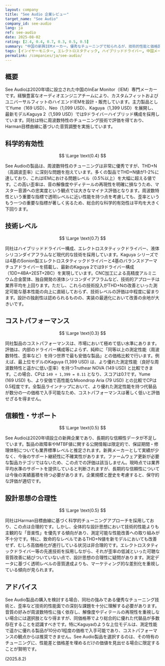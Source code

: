 ```yaml
---
layout: company
title: "See Audio 企業レビュー"
target_name: "See Audio"
company_id: see-audio
lang: ja
ref: see-audio
date: 2025-08-02
rating: [2.4, 0.4, 0.7, 0.3, 0.5, 0.5]
summary: "中国の新興IEMメーカー。優秀なチューニングで知られるが、技術的性能と価格設定に課題がある。"
tags: [インイヤーモニター, エレクトロスタティック, ハイブリッドドライバー, 中国メーカー]
permalink: /companies/ja/see-audio/
---
```

## 概要

See Audioは2020年頃に設立された中国のInEar Monitor（IEM）専門メーカーです。経験豊富なオーディオエンジニアチームにより、カスタムフィットおよびユニバーサルフィットのハイエンドIEMを設計・販売しています。主力製品としてYume（169 USD）、Neo（1,099 USD）、Kaguya（1,399 USD）を展開し、最新モデルKaguya 2（1,599 USD）では9ドライバーハイブリッド構成を採用しています。同社は特に周波数特性のチューニング技術で評価を得ており、Harman目標曲線に基づいた音質調整を実施しています。

## 科学的有効性

$$ \Large \text{0.4} $$

See Audioの製品は、周波数特性のチューニングは非常に優秀ですが、THD+N（高調波歪率）に深刻な問題を抱えています。多くの製品でTHD+N値が1-2%に達しており、これはIEMにおける問題レベル（0.5%以上）を大幅に超える値です。この高い歪率は、音の解像度やディテールの再現性を明確に損なうため、マスター音源への忠実度という観点では大きなマイナス評価となります。周波数特性という重要な指標で透明レベルに近い性能を持つ点を考慮しても、歪率というもう一つの重要な指標が著しく劣るため、総合的な科学的有効性は平均を大きく下回ります。

## 技術レベル

$$ \Large \text{0.7} $$

同社はハイブリッドドライバー構成、エレクトロスタティックドライバー、液体シリコンダイアフラムなど現代的な技術を採用しています。Kaguya シリーズでは4基のSonion製エレクトロスタティックドライバーと4基のバランスドアーマチュアドライバーを搭載し、最新のKaguya 2では9ドライバー構成（1DD+4BA+2EST+2BC）を実現しています。CNC加工による高精度アルミニウム合金筐体、独自開発の液体シリコンダイアフラムなど、技術的アプローチは業界平均を上回ります。ただし、これらの技術投入がTHD+Nの改善といった測定可能な基本性能の向上に直結しておらず、技術レベルの評価は中程度に留まります。設計の独創性は認められるものの、実装の最適化において改善の余地が大きいです。

## コストパフォーマンス

$$ \Large \text{0.3} $$

同社製品のコストパフォーマンスは、市場において極めて低い水準にあります。評価は、内部のドライバー構成等によらず、純粋に「同等以上の測定性能（周波数特性、歪率など）を持つ世界で最も安価な製品」との価格比較で行います。例えば、最上位モデルのKaguya (1,399 USD) は、より優れた測定性能（良好な周波数特性と遥かに低い歪率）を持つTruthear NOVA (149 USD) と比較できます。この場合、CPは `149 ÷ 1,399 = 0.11` となり、スコアは0.1です。Yume (169 USD) も、より安価で高性能なMoondrop Aria (79 USD) との比較でCPは0.5程度です。全製品ラインナップにおいて、より優れた測定性能を持つ代替品が数分の一の価格で入手可能なため、コストパフォーマンスは著しく低いと評価せざるを得ません。

## 信頼性・サポート

$$ \Large \text{0.5} $$

See Audioは2020年頃設立の新興企業であり、長期的な信頼性データが不足しています。製品の故障率やMTBF値に関する公開情報は限定的で、保証期間・修理体制についても業界標準レベルと推定されます。新興メーカーとして実績が少なく、今後のサポート継続性に不確実性があります。ファームウェア更新が必要な製品カテゴリではないため、この点での評価は該当しません。現時点では業界平均水準のサポートを提供していると判断されますが、長期的な信頼性については今後の実績蓄積を待つ必要があります。企業規模と歴史を考慮すると、保守的な評価が適切です。

## 設計思想の合理性

$$ \Large \text{0.5} $$

同社はHarman目標曲線に基づく科学的チューニングアプローチを採用しており、この点は合理的です。しかし、全体的な設計思想において技術的性能よりも主観的な「音楽性」を優先する傾向があり、測定可能な性能改善への取り組みが不十分です。特に、致命的なレベルであるTHD+N値を新モデルにおいても改善せず、むしろ高価格化が進行している状況は非合理的です。エレクトロスタティックドライバー等の先進技術を採用しながら、それが歪率の低減といった可聴な音質改善に結びついていない点で、設計思想の合理性に疑問があります。測定データに基づく透明レベルの音質達成よりも、マーケティング的な差別化を重視している傾向が見られます。

## アドバイス

See Audio製品の購入を検討する場合、同社の強みである優秀なチューニング技術と、歪率など技術的性能面での深刻な課題を十分に理解する必要があります。音質の好みが周波数特性に強く依存し、解像度やディテールの再現性を重視しない場合には選択肢となり得ますが、同価格帯でより総合的に優れた代替品が多数存在することを認識すべきです。特にKaguyaのような上位モデルは、測定性能で遥かに優れる製品が10分の1程度の価格で入手可能であり、コストパフォーマンスの観点からは推奨できません。See Audio製品を選択するのは、その特有のチューニングに、性能差と価格差を埋めるだけの価値を見出せる場合に限定することが賢明です。

(2025.8.2)
